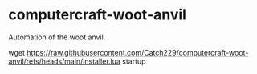 # computercraft-woot-anvil
 Automation of the woot anvil.

wget https://raw.githubusercontent.com/Catch229/computercraft-woot-anvil/refs/heads/main/installer.lua startup

